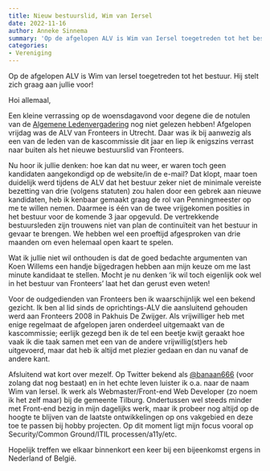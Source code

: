 ```yaml
---
title: Nieuw bestuurslid, Wim van Iersel
date: 2022-11-16
author: Anneke Sinnema
summary: 'Op de afgelopen ALV is Wim van Iersel toegetreden tot het bestuur. Hij stelt zich graag aan jullie voor!'
categories:
- Vereniging
---
```

Op de afgelopen ALV is Wim van Iersel toegetreden tot het bestuur. Hij stelt zich graag aan jullie voor!

Hoi allemaal,

Een kleine verrassing op de woensdagavond voor degene die de notulen van de [Algemene Ledenvergadering](/nl/vereniging/bestuur/notulen/notulen-alv-4-november-2022) nog niet gelezen hebben! Afgelopen vrijdag was de ALV van Fronteers in Utrecht. Daar was ik bij aanwezig als een van de leden van de kascommissie dit jaar en liep ik enigszins verrast naar buiten als het nieuwe bestuurslid van Fronteers.

Nu hoor ik jullie denken: hoe kan dat nu weer, er waren toch geen kandidaten aangekondigd op de website/in de e-mail? Dat klopt, maar toen duidelijk werd tijdens de ALV dat het bestuur zeker niet de minimale vereiste bezetting van drie (volgens statuten) zou halen door een gebrek aan nieuwe kandidaten, heb ik kenbaar gemaakt graag de rol van Penningmeester op me te willen nemen. Daarmee is één van de twee vrijgekomen posities in het bestuur voor de komende 3 jaar opgevuld. De vertrekkende bestuursleden zijn trouwens niet van plan de continuïteit van het bestuur in gevaar te brengen. We hebben wel een proeftijd afgesproken van drie maanden om even helemaal open kaart te spelen.

Wat ik jullie niet wil onthouden is dat de goed bedachte argumenten van Koen Willems een handje bijgedragen hebben aan mijn keuze om me last minute kandidaat te stellen. Mocht je nu denken ‘ik wil toch eigenlijk ook wel in het bestuur van Fronteers’ laat het dan gerust even weten!

Voor de oudgedienden van Fronteers ben ik waarschijnlijk wel een bekend gezicht. Ik ben al lid sinds de oprichtings-ALV die aansluitend gehouden werd aan Fronteers 2008 in Pakhuis De Zwijger. Als vrijwilliger heb met enige regelmaat de afgelopen jaren onderdeel uitgemaakt van de kascommissie; eerlijk gezegd ben ik de tel een beetje kwijt geraakt hoe vaak ik die taak samen met een van de andere vrijwillig(st)ers heb uitgevoerd, maar dat heb ik altijd met plezier gedaan en dan nu vanaf de andere kant.

Afsluitend wat kort over mezelf. Op Twitter bekend als [@banaan666](https://twitter.com/banaan666) (voor zolang dat nog bestaat) en in het echte leven luister ik o.a. naar de naam Wim van Iersel. Ik werk als Webmaster/Front-end Web Developer (zo noem ik het zelf maar) bij de gemeente Tilburg. Ondertussen wel steeds minder met Front-end bezig in mijn dagelijks werk, maar ik probeer nog altijd op de hoogte te blijven van de laatste ontwikkelingen op ons vakgebied en deze toe te passen bij hobby projecten. Op dit moment ligt mijn focus vooral op Security/Common Ground/ITIL processen/a11y/etc.

Hopelijk treffen we elkaar binnenkort een keer bij een bijeenkomst ergens in Nederland of België.
